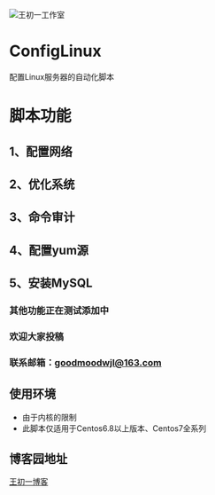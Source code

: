 ![王初一工作室](https://avatars1.githubusercontent.com/u/30070864?s=400&u=82cff33d237e7809e591a177d3674af7f24f6c7e&v=4)
# ConfigLinux
配置Linux服务器的自动化脚本
# 脚本功能
## 1、配置网络
## 2、优化系统
## 3、命令审计
## 4、配置yum源
## 5、安装MySQL

### 其他功能正在测试添加中
### 欢迎大家投稿
### 联系邮箱：goodmoodwjl@163.com

## 使用环境
* 由于内核的限制
* 此脚本仅适用于Centos6.8以上版本、Centos7全系列

## 博客园地址
[王初一博客](https://www.cnblogs.com/LuckWJL/p/9529142.html)


